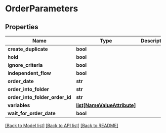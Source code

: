 # OrderParameters

## Properties
Name | Type | Description | Notes
------------ | ------------- | ------------- | -------------
**create_duplicate** | **bool** |  | [optional] 
**hold** | **bool** |  | [optional] 
**ignore_criteria** | **bool** |  | [optional] 
**independent_flow** | **bool** |  | [optional] 
**order_date** | **str** |  | [optional] 
**order_into_folder** | **str** |  | [optional] 
**order_into_folder_order_id** | **str** |  | [optional] 
**variables** | [**list[NameValueAttribute]**](NameValueAttribute.md) |  | [optional] 
**wait_for_order_date** | **bool** |  | [optional] 

[[Back to Model list]](../README.md#documentation-for-models) [[Back to API list]](../README.md#documentation-for-api-endpoints) [[Back to README]](../README.md)



